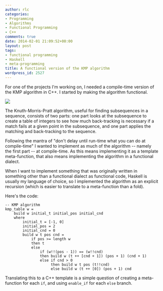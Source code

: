 ```yaml
---
author: rlc
categories:
- Programming
- Algorithms
- Functional Programming
- C++
comments: true
date: 2014-02-01 21:09:52+00:00
layout: post
tags:
- functional programming
- Haskell
- meta-programming
title: A functional version of the KMP algorithm
wordpress_id: 2527
---
```


For one of the projects I'm working on, I needed a compile-time version of the KMP algorithm in C++. I started by making the algorithm functional.

<!--more-->

[![](http://imgs.xkcd.com/comics/haskell.png)](http://xkcd.com/1312/)

The Knuth-Morris-Pratt algorithm, useful for finding subsequences in a sequence, consists of two parts: one part looks at the subsequence to create a table of integers to see how much back-tracking is necessary if a match fails at a given point in the subsequence, and one part applies the matching and back-tracking to the sequence.

Following the mantra of "don't delay until run-time what you can do at compile-time" I wanted to implement as much of the algorithm -- namely the first part -- at compile-time. As this means implementing it as a template meta-function, that also means implementing the algorithm in a functional dialect.

When I want to implement something that was originally written in something other than a functional dialect as functional code, Haskell is usually my language of choice, so I implemented the algorithm as an explicit recursion (which is easier to translate to a meta-function than a fold).

Here's the code:

    -- KMP algorithm
    kmp_table w =
        build w initial_t initial_pos initial_cnd
        where
            initial_t = [-1, 0]
            initial_pos = 2
            initial_cnd = 0
            build w t pos cnd =
                if pos >= length w
                then t
                else
                    if (w!!(pos - 1)) == (w!!cnd)
                    then build w (t ++ [cnd + 1]) (pos + 1) (cnd + 1)
                    else if cnd > 0
                         then build w t pos (t!!cnd)
                         else build w (t ++ [0]) (pos + 1) cnd

Translating this to a C++ template is a simple question of creating a meta-function for each `if`, and using `enable_if` for each `else` branch.